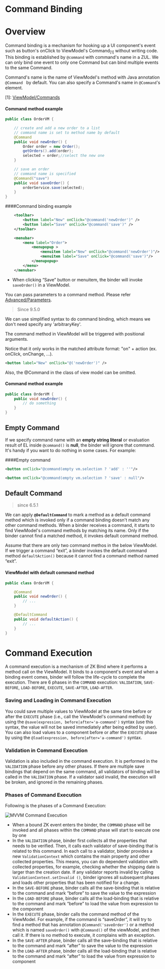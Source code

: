 # Command Binding

Overview
========
Command binding is a mechanism for hooking up a UI component's event such as button's onClick to ViewModel's Command<sub>[1]</sub> without writing code. This binding is established by ` @command ` with command's name in a ZUL. We can only bind one event to only one Command but can bind multiple events to the same Command.

Command's name is the name of ViewModel's method with Java annotation ` @Command  ` by default. You can also specify a Command's name in ` @Command `'s element.

[1]: [ ViewModel/Commands](../viewmodel/commands.html)

#### Command method example
```java
public class OrderVM {

    // create and add a new order to a list
    // command name is set to method name by default
    @Command
    public void newOrder() {
        Order order = new Order();
        getOrders().add(order);
        selected = order;//select the new one
    }

    // save an order
    // command name is specified
    @Command("save")
    public void saveOrder() {
        orderService.save(selected);
    }
}
```

####Command binding example
```xml
    <toolbar>
        <button label="New" onClick="@command('newOrder')" />
        <button label="Save" onClick="@command('save')" />
    </toolbar>

    <menubar>
        <menu label="Order">
            <menupopup >
                <menuitem label="New" onClick="@command('newOrder')"/>
                <menuitem label="Save" onClick="@command('save')"/>
            </menupopup>
        </menu>
    </menubar>
```
- When clicking “Save” button or menuitem, the binder will invoke ` saveOrder() ` in a ViewModel.

You can pass parameters to a command method. Please refer [Advanced/Parameters](../advanced/parameters.html).

> Since 9.5.0

We can use simplified syntax to do command binding, which means we don't need specify any 'arbitraryKey'.

The command method in ViewModel will be triggered with positional arguments.

Notice that it only works in the matched attribute format: "on" + action (ex. onClick, onChange, ...).

```xml
<button label="New" onClick="@('newOrder')" />
```

Also, the @Command in the class of view model can be omitted.

#### Command method example
```java
public class OrderVM {
    public void newOrder() {
        // do something
    }
}
```

Empty Command
-------------
If we specify command name with an **empty string literal** or evaluation result of EL inside ` @command() ` is **null**, the binder will ignore that command. It's handy if you want to do nothing in some cases. For example:

####Empty command
```xml
<button onClick="@command(empty vm.selection ? 'add' : ''"/>

<button onClick="@command(empty vm.selection ? 'save' : null"/>
```

Default Command
---------------
> since 6.5.1

We can apply **`@DefaultCommand`** to mark a method as a default command method which is invoked only if a command binding doesn't match any other command methods. When a binder receives a command, it starts to find ViewModel's command methods by matching its name. Only if the binder cannot find a matched method, it invokes default command method.

Assume that there are only two command methos in the below ViewModel. If we trigger a command “exit”, a binder invokes the default command method `defaultAction()` because it cannot find a command method named “exit”.

#### ViewModel with default command method
```java
public class OrderVM {

    @Command
    public void newOrder() {
        // ...
    }

    @DefaultCommand
    public void defaultAction() {
        // ...
    }
}
```

Command Execution
=================
A command execution is a mechanism of ZK Bind where it performs a method call on the ViewModel. It binds to a component's event and when a binding event comes, binder will follow the life-cycle to complete the execution. There are 6 phases in the `COMMAND` execution: `VALIDATION`, `SAVE-BEFORE`, `LOAD-BEFORE`, `EXECUTE`, `SAVE-AFTER`, `LOAD-AFTER`.

### Saving and Loading in Command Execution
You could save multiple values to ViewModel at the same time before or after the `EXECUTE` phase (i.e., call the ViewModel's command method) by using the `@save(expression, before|after='a-command')` syntax (use this syntax, the value will not be saved immediately after being edited by user). You can also load values to a component before or after the `EXECUTE` phase by using the `@load(expression, before|after='a-command')` syntax.

### Validation in Command Execution
Validation is also included in the command execution. It is performed in the `VALIDATION` phase before any other phases. If there are multiple save bindings that depend on the same command, all validators of binding will be called in the `VALIDATION` phase. If a validator said invalid, the execution will be broken, and ignored in the remaining phases.

### Phases of Command Execution
Following is the phases of a Command Execution:

![MVVM Command Execution](../images/Mvvm-command-execution.png)

- When a bound ZK event enters the binder, the `COMMAND` phase will be invoked and all phases within the `COMMAND` phase will start to execute one by one
- In the `VALIDATION` phase, binder first collects all the properties that needs to be verified. Then, it calls each validator of save-binding that is related to this command. In each call to a validator, binder provides a new `ValidationContext` which contains the main property and other collected properties. This means, you can do dependent validation with collected properties, for example, checking whether the shipping date is larger than the creation date. If any validator reports invalid by calling `ValidationContext.setInvalid ()`, binder ignores all subsequent phases and loads other properties that has been notified for a change.
- In the `SAVE-BEFORE` phase, binder calls all the save-binding that is relative to the command and mark “before” to save the value to the expression
- In the `LOAD-BEFORE` phase, binder calls all the load-binding that is relative to the command and mark “before” to load the value from expression to the component
- In the `EXECUTE` phase, binder calls the command method of the ViewModel. For example, if the command is “saveOrder”, it will try to find a method that has annotation `@Command('saveOrder')` or a method which is named `saveOrder()` with `@Command()` of the viewModel, and then call it. If there is no method to execute, it complains with an exception.
- In the `SAVE-AFTER` phase, binder calls all the save-binding that is relative to the command and mark “after” to save the value to the expression
- In the `LOAD-AFTER` phase, binder calls all the load-binding that is relative to the command and mark “after” to load the value from expression to component
